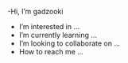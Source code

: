 -Hi, I’m gadzooki
- I’m interested in ...
- I’m currently learning ...
- I’m looking to collaborate on ...
- How to reach me ...

<!---
Gadzooki/Gadzooki is a ✨ special ✨ repository because its `README.md` (this file) appears on your GitHub profile.
You can click the Preview link to take a look at your changes.
--->

